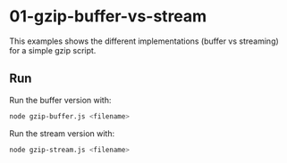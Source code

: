 # 01-gzip-buffer-vs-stream

This examples shows the different implementations (buffer vs streaming) for a simple gzip script.

## Run

Run the buffer version with:

```bash
node gzip-buffer.js <filename>
```

Run the stream version with:

```bash
node gzip-stream.js <filename>
```
